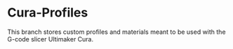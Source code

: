 # Cura-Profiles
This branch stores custom profiles and materials meant to be used with the G-code slicer Ultimaker Cura.
